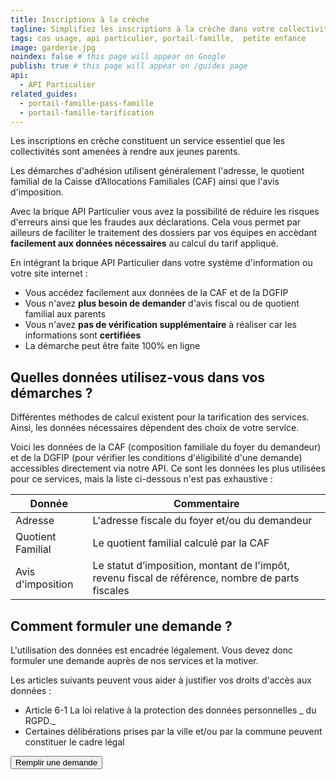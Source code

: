 ```yaml
---
title: Inscriptions à la crèche
tagline: Simplifiez les inscriptions à la crèche dans votre collectivité ?
tags: cas usage, api particulier, portail-famille,  petite enfance
image: garderie.jpg
noindex: false # this page will appear on Google
publish: true # this page will appear on /guides page
api:
  - API Particulier
related_guides:
  - portail-famille-pass-famille
  - portail-famille-tarification
---
```


Les inscriptions en crèche constituent un service essentiel que les collectivités sont amenées à rendre aux jeunes parents.

Les démarches d'adhésion utilisent généralement l'adresse, le quotient familial de la Caisse d’Allocations Familiales (CAF) ainsi que l'avis d'imposition.

Avec la brique API Particulier vous avez la possibilité de réduire les risques d'erreurs ainsi que les fraudes aux déclarations. Cela vous permet par ailleurs de faciliter le traitement des dossiers par vos équipes en accèdant **facilement aux données nécessaires** au calcul du tarif appliqué.

En intégrant la brique API Particulier dans votre système d'information ou votre site internet :

- Vous accédez facilement aux données de la CAF et de la DGFIP
- Vous n'avez **plus besoin de demander** d'avis fiscal ou de quotient familial aux parents
- Vous n'avez **pas de vérification supplémentaire** à réaliser car les informations sont **certifiées**
- La démarche peut être faite 100% en ligne

## Quelles données utilisez-vous dans vos démarches ?

Différentes méthodes de calcul existent pour la tarification des services. Ainsi, les données nécessaires dépendent des choix de votre service.

Voici les données de la CAF (composition familiale du foyer du demandeur) et de la DGFIP (pour vérifier les conditions d'éligibilité d'une demande) accessibles directement via notre API. Ce sont les données les plus utilisées pour ce services, mais la liste ci-dessous n'est pas exhaustive :

| Donnée            | Commentaire                                                                                      |
| ----------------- | ------------------------------------------------------------------------------------------------ |
| Adresse           | L'adresse fiscale du foyer et/ou du demandeur                                                    |
| Quotient Familial | Le quotient familial calculé par la CAF                                                          |
| Avis d'imposition | Le statut d’imposition, montant de l'impôt, revenu fiscal de référence, nombre de parts fiscales |

## Comment formuler une demande ?

L'utilisation des données est encadrée légalement. Vous devez donc formuler une demande auprès de nos services et la motiver.

Les articles suivants peuvent vous aider à justifier vos droits d'accès aux données :

- Article 6-1 <External href="https://www.cnil.fr/fr/reglement-europeen-protection-donnees">La loi relative à la protection des données personnelles</External> _ du RGPD._
- Certaines délibérations prises par la ville et/ou par la commune peuvent constituer le cadre légal

<NextSteps />
<Button href="https://datapass.api.gouv.fr/api-particulier?demarche=petite-enfance">Remplir une demande</Button>
